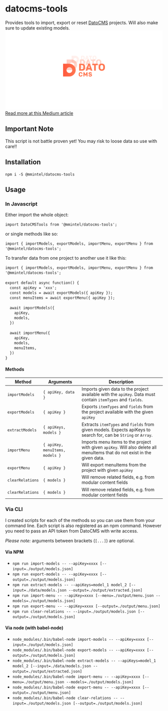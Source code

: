 # datocms-tools
Provides tools to import, export or reset [DatoCMS](http://datocms.com) projects. Will also make sure to update existing models.
![datocms-tools](/assets/image.png)
[Read more at this Medium article](https://medium.com/baretheme/duplicate-a-datocms-project-without-its-data-798b5dcabd15)

## Important Note
This script is not battle proven yet! You may risk to loose data so use with care!!

## Installation
```
npm i -S @mmintel/datocms-tools
```

## Usage
### In Javascript
Either import the whole object:
```JS
import DatoCMSTools from '@mmintel/datocms-tools';
```

or single methods like so:
```JS
import { importModels, exportModels, importMenu, exportMenu } from '@mmintel/datocms-tools';
```

To transfer data from one project to another use it like this:
```JS
import { importModels, exportModels, importMenu, exportMenu } from '@mmintel/datocms-tools';

export default async function() {
  const apiKey = 'xxx';
  const models = await exportModels({ apiKey });
  const menuItems = await exportMenu({ apiKey });

  await importModels({
    apiKey,
    models,
  })

  await importMenu({
    apiKey,
    models,
    menuItems,
  })
}
```

#### Methods
| Method | Arguments | Description
| --- | --- | --- |
| `importModels` | `{ apiKey, data }` | Imports given data to the project available with the `apiKey`. Data must contain `itemTypes` and `fields`.
| `exportModels` | `{ apiKey }` | Exports `itemTypes` and `fields` from the project available with the given `apiKey`
| `extractModels` | `{ apiKeys, models }` | Extracts `itemTypes` and `fields` from given models. Expects apiKeys to search for, can be `String` or `Array`.
| `importMenu` | `{ apiKey, menuItems, models }` | Imports menu items to the project with given `apiKey`. Will also delete all menuItems that do not exist in the given data.
| `exportMenu` | `{ apiKey }` | Will export menuItems from the project with given `apiKey`
| `clearRelations` | `{ models }` | Will remove related fields, e.g. from modular content fields
| `clearRelations` | `{ models }` | Will remove related fields, e.g. from modular content fields

### Via CLI
I created scripts for each of the methods so you can use them from your command line. Each script is also registered as an npm command. However you need to pass an API token from DatoCMS with write access.

*Please note:* arguments between brackets (`[...]`) are optional.

#### Via NPM
* `npm run import-models -- --apiKey=xxxx [--input=./output/models.json]`
* `npm run export-models -- --apiKey=xxxx [--output=./output/models.json]`
* `npm run extract-models -- --apiKeys=model_1 model_2 [--input=./data/models.json --output=./output/extracted.json]`
* `npm run import-menu -- --apiKey=xxxx [--menu=./output/menu.json --models=./output/models.json]`
* `npm run export-menu -- --apiKey=xxxx [--output=./output/menu.json]`
* `npm run clear-relations -- --input=./output/models.json [--output=./output/models.json]`

#### Via node (with babel-node)
* `node_modules/.bin/babel-node import-models -- --apiKey=xxxx [--input=./output/models.json]`
* `node_modules/.bin/babel-node export-models -- --apiKey=xxxx [--output=./output/models.json]`
* `node_modules/.bin/babel-node extract-models -- --apiKeys=model_1 model_2 [--input=./data/models.json --output=./output/extracted.json]`
* `node_modules/.bin/babel-node import-menu -- --apiKey=xxxx [--menu=./output/menu.json --models=./output/models.json]`
* `node_modules/.bin/babel-node export-menu -- --apiKey=xxxx [--output=./output/menu.json]`
* `node_modules/.bin/babel-node clear-relations -- --input=./output/models.json [--output=./output/models.json]`